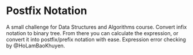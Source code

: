 # Postfix Notation
A small challenge for Data Structures and Algorithms course. Convert infix notation to binary tree. From there you can calculate the expression, or convert it into postfix/prefix notation with ease.
Expression error checking by @HoLamBaoKhuyen.
